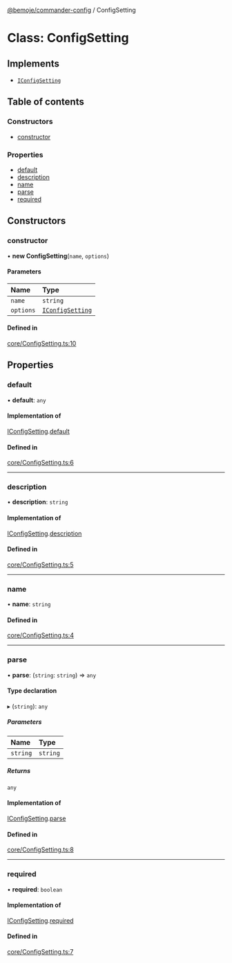 [@bemoje/commander-config](https://github.com/bemoje/tsmono/blob/main/pkg/commander-config/docs/md/index.md) / ConfigSetting

# Class: ConfigSetting

## Implements

- [`IConfigSetting`](https://github.com/bemoje/tsmono/blob/main/pkg/commander-config/docs/md/interfaces/IConfigSetting.md)

## Table of contents

### Constructors

- [constructor](https://github.com/bemoje/tsmono/blob/main/pkg/commander-config/docs/md/classes/ConfigSetting.md#constructor)

### Properties

- [default](https://github.com/bemoje/tsmono/blob/main/pkg/commander-config/docs/md/classes/ConfigSetting.md#default)
- [description](https://github.com/bemoje/tsmono/blob/main/pkg/commander-config/docs/md/classes/ConfigSetting.md#description)
- [name](https://github.com/bemoje/tsmono/blob/main/pkg/commander-config/docs/md/classes/ConfigSetting.md#name)
- [parse](https://github.com/bemoje/tsmono/blob/main/pkg/commander-config/docs/md/classes/ConfigSetting.md#parse)
- [required](https://github.com/bemoje/tsmono/blob/main/pkg/commander-config/docs/md/classes/ConfigSetting.md#required)

## Constructors

### constructor

• **new ConfigSetting**(`name`, `options`)

#### Parameters

| Name | Type |
| :------ | :------ |
| `name` | `string` |
| `options` | [`IConfigSetting`](https://github.com/bemoje/tsmono/blob/main/pkg/commander-config/docs/md/interfaces/IConfigSetting.md) |

#### Defined in

[core/ConfigSetting.ts:10](https://github.com/bemoje/tsmono/blob/ad6c8c6/pkg/commander-config/src/core/ConfigSetting.ts#L10)

## Properties

### default

• **default**: `any`

#### Implementation of

[IConfigSetting](https://github.com/bemoje/tsmono/blob/main/pkg/commander-config/docs/md/interfaces/IConfigSetting.md).[default](https://github.com/bemoje/tsmono/blob/main/pkg/commander-config/docs/md/interfaces/IConfigSetting.md#default)

#### Defined in

[core/ConfigSetting.ts:6](https://github.com/bemoje/tsmono/blob/ad6c8c6/pkg/commander-config/src/core/ConfigSetting.ts#L6)

___

### description

• **description**: `string`

#### Implementation of

[IConfigSetting](https://github.com/bemoje/tsmono/blob/main/pkg/commander-config/docs/md/interfaces/IConfigSetting.md).[description](https://github.com/bemoje/tsmono/blob/main/pkg/commander-config/docs/md/interfaces/IConfigSetting.md#description)

#### Defined in

[core/ConfigSetting.ts:5](https://github.com/bemoje/tsmono/blob/ad6c8c6/pkg/commander-config/src/core/ConfigSetting.ts#L5)

___

### name

• **name**: `string`

#### Defined in

[core/ConfigSetting.ts:4](https://github.com/bemoje/tsmono/blob/ad6c8c6/pkg/commander-config/src/core/ConfigSetting.ts#L4)

___

### parse

• **parse**: (`string`: `string`) => `any`

#### Type declaration

▸ (`string`): `any`

##### Parameters

| Name | Type |
| :------ | :------ |
| `string` | `string` |

##### Returns

`any`

#### Implementation of

[IConfigSetting](https://github.com/bemoje/tsmono/blob/main/pkg/commander-config/docs/md/interfaces/IConfigSetting.md).[parse](https://github.com/bemoje/tsmono/blob/main/pkg/commander-config/docs/md/interfaces/IConfigSetting.md#parse)

#### Defined in

[core/ConfigSetting.ts:8](https://github.com/bemoje/tsmono/blob/ad6c8c6/pkg/commander-config/src/core/ConfigSetting.ts#L8)

___

### required

• **required**: `boolean`

#### Implementation of

[IConfigSetting](https://github.com/bemoje/tsmono/blob/main/pkg/commander-config/docs/md/interfaces/IConfigSetting.md).[required](https://github.com/bemoje/tsmono/blob/main/pkg/commander-config/docs/md/interfaces/IConfigSetting.md#required)

#### Defined in

[core/ConfigSetting.ts:7](https://github.com/bemoje/tsmono/blob/ad6c8c6/pkg/commander-config/src/core/ConfigSetting.ts#L7)
